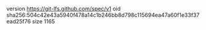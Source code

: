 version https://git-lfs.github.com/spec/v1
oid sha256:504c42e43a5940f478a14c1b246bb8d798c115694ea47a60f1e33f37ead25f76
size 1165
